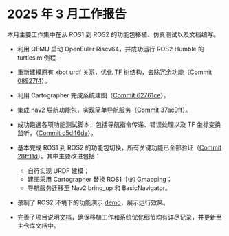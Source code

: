 # 2025 年 3 月工作报告

本月主要工作集中在从 ROS1 到 ROS2 的功能包移植、仿真测试以及文档编写。

- 利用 QEMU 启动 OpenEuler Riscv64，并成功运行 ROS2 Humble 的 turtlesim 例程

- 重新建模原有 xbot urdf 关系，优化 TF 树结构，去除冗余功能（[Commit 08927f4](https://github.com/lalafua/sim_llm/commit/08927f4324a0d1947db81fad6724e0f5acb447b4)）。
  
- 利用 Cartographer 完成系统建图（[Commit 62761ce](https://github.com/lalafua/sim_llm/commit/62761cecf44a62b2cc18f9955b5678eb47500627)）。

- 集成 nav2 导航功能包，实现简单导航服务（[Commit 37ac9ff](https://github.com/lalafua/sim_llm/commit/37ac9ff74110607814f9fc79936a92a7b4b2db54)）。

- 成功跑通各项功能测试脚本，包括导航指令传递、错误处理以及 TF 坐标变换监听，（[Commit c5d46de](https://github.com/lalafua/sim_llm/commit/c5d46de6774ce13b59210861f92e058b27684cac)）。

- 基本完成 ROS1 到 ROS2 的功能包切换，所有关键功能已全部验证（[Commit 28ff11d](https://github.com/lalafua/sim_llm/commit/28ff11ded28a7dcd49bf2e4443dfa504265d92a8)）。其中主要改进包括：
    - 自行实现 URDF 建模；
    - 建图采用 Cartographer 替换 ROS1 中的 Gmapping；
    - 导航服务迁移至 Nav2 bring_up 和 BasicNavigator。

- 录制了 ROS2 环境下的功能演示 [demo](https://github.com/lalafua/sim_llm/blob/main/assets/demo_ROS2.webm)，展示运行效果。

- 完善了项目说明[文档](https://github.com/lalafua/sim_llm/blob/main/README.md)，确保移植工作和系统优化细节均有详尽记录，并更新至主仓库文档中。
